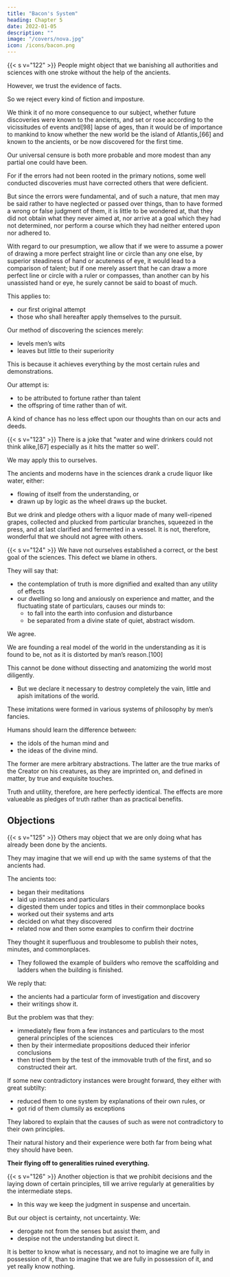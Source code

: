 ```yaml
---
title: "Bacon's System"
heading: Chapter 5
date: 2022-01-05
description: ""
image: "/covers/nova.jpg"
icon: /icons/bacon.png
---
```


{{< s v="122" >}} People might object that we <!-- are being singular and harsh for trying to --> banishing all authorities and sciences with one stroke <!-- and assault by our own efforts --> without the help of the ancients.

<!-- Now we are aware, that had we been ready to act otherwise than sincerely, it was not difficult to refer our present method to remote ages, prior to those of the Greeks (since the sciences in all probability flourished more in their natural state, though silently, than when they were paraded with the fifes and trumpets of the Greeks); or even (in parts, at least) to some of the Greeks themselves, and to derive authority and honor from thence; as men of no family labor to raise and form nobility for themselves in some ancient line, by the help of genealogies.  -->

However, we trust the evidence of facts. 

So we reject every kind of fiction and imposture. 

We think it of no more consequence to our subject, whether future discoveries were known to the ancients, and set or rose according to the vicissitudes of events and[98] lapse of ages, than it would be of importance to mankind to know whether the new world be the island of Atlantis,[66] and known to the ancients, or be now discovered for the first time.


<!-- With regard to the  -->Our universal censure <!-- we have bestowed, it is quite clear, to any one who properly considers the matter, that it --> is both more probable and more modest than any partial one could have been. 

For if the errors had not been rooted in the primary notions, some well conducted discoveries must have corrected others that were deficient. 

But since the errors were fundamental, and of such a nature, that men may be said rather to have neglected or passed over things, than to have formed a wrong or false judgment of them, it is little to be wondered at, that they did not obtain what they never aimed at, nor arrive at a goal which they had not determined, nor perform a course which they had neither entered upon nor adhered to.

With regard to our presumption, we allow that if we were to assume a power of drawing a more perfect straight line or circle than any one else, by superior steadiness of hand or acuteness of eye, it would lead to a comparison of talent; but if one merely assert that he can draw a more perfect line or circle with a ruler or compasses, than another can by his unassisted hand or eye, he surely cannot be said to boast of much. 

This applies to:
- our first original attempt
- those who shall hereafter apply themselves to the pursuit. 

Our method of discovering the sciences merely:
- levels men’s wits
- leaves but little to their superiority

This is because it achieves everything by the most certain rules and demonstrations.

Our attempt is:
- to be attributed to fortune rather than talent
- the offspring of time rather than of wit.

A kind of chance has no less effect upon our thoughts than on our acts and deeds.

{{< s v="123" >}} There is a joke that "water and wine drinkers could not think alike,[67] especially as it hits the matter so well'. 

We may apply this to ourselves. 

The ancients and moderns have in the sciences drank a crude liquor like water, either:
- flowing of itself from the understanding, or
- drawn up by logic as the wheel draws up the bucket. 

But we drink and pledge others with a liquor made of many well-ripened grapes, collected and plucked from particular branches, squeezed in the press, and at last clarified and fermented in a vessel. It is not, therefore, wonderful that we should not agree with others.

{{< s v="124" >}} We have not ourselves established a correct, or the best goal of the sciences. This defect we blame in others. 

They will say that:
- the contemplation of truth is more dignified and exalted than any utility of effects
- our dwelling so long and anxiously on experience and matter, and the fluctuating state of particulars, causes our minds to:
  - to fall into the earth into confusion and disturbance
  - be separated from a divine state of quiet, abstract wisdom. 

We agree. <!--  willingly assent to their reasoning, and are most anxious to effect the very point they hint at and require.  -->

We are founding a real model of the world in the understanding as it is found to be, not as it is distorted by man’s reason.[100] 

This cannot be done without dissecting and anatomizing the world most diligently.
- But we declare it necessary to destroy completely the vain, little and apish imitations of the world. 

These imitations were formed in various systems of philosophy by men’s fancies. 

Humans should learn the difference between:
- the idols of the human mind and
- the ideas of the divine mind. 

The former are mere arbitrary abstractions. The latter are the true marks of the Creator on his creatures, as they are imprinted on, and defined in matter, by true and exquisite touches. 

Truth and utility, therefore, are here perfectly identical. The effects are more valueable as pledges of truth rather than as practical benefits<!--  on men -->.


## Objections

{{< s v="125" >}} Others may object that we are only doing what has already been done by the ancients. 

They may imagine that we will end up <!--  after all this stir and exertion, we shall at last arrive --> with the same systems of that the ancients had. 

The ancients too:
- began their meditations
- laid up instances and particulars
- digested them under topics and titles in their commonplace books
- worked out their systems and arts
- decided on what they discovered
- related now and then some examples to confirm their doctrine

They thought it superfluous and troublesome to publish their notes, minutes, and commonplaces. 
- They followed the example of builders who remove the scaffolding and ladders when the building is finished. 

We reply that:
- the ancients had a particular form of investigation and discovery
- their writings show it. 

But the problem was that they:
- immediately flew from a few instances and particulars<!--  (after adding some common notions, and a few generally received opinions most in vogue) --> to the most general principles of the sciences
- then by their intermediate propositions deduced their inferior conclusions
- then tried them by the test of the immovable truth of the first, and so constructed their art. 

If some new contradictory instances were brought forward<!-- , which contradicted their dogmas -->, they either with great subtilty:
- reduced them to one system by explanations of their own rules, or
- got rid of them clumsily as exceptions

They labored to explain that the causes of such as were not contradictory to their own principles.

Their natural history and their experience were both far from being what they should have been. 

**Their flying off to generalities ruined everything.**


{{< s v="126" >}} Another objection is that we prohibit decisions and the laying down of certain principles, till we arrive regularly at generalities by the intermediate steps. 
- In this way we keep the judgment in suspense and uncertain. 

But our object is certainty, not uncertainty. We:
- derogate not from the senses but assist them, and
- despise not the understanding but direct it. 

It is better to know what is necessary, and not to imagine we are fully in possession of it, than to imagine that we are fully in possession of it, and yet really know nothing.


